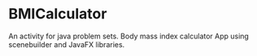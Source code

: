 # BMICalculator

An activity for java problem sets. Body mass index calculator App using scenebuilder and JavaFX libraries.
